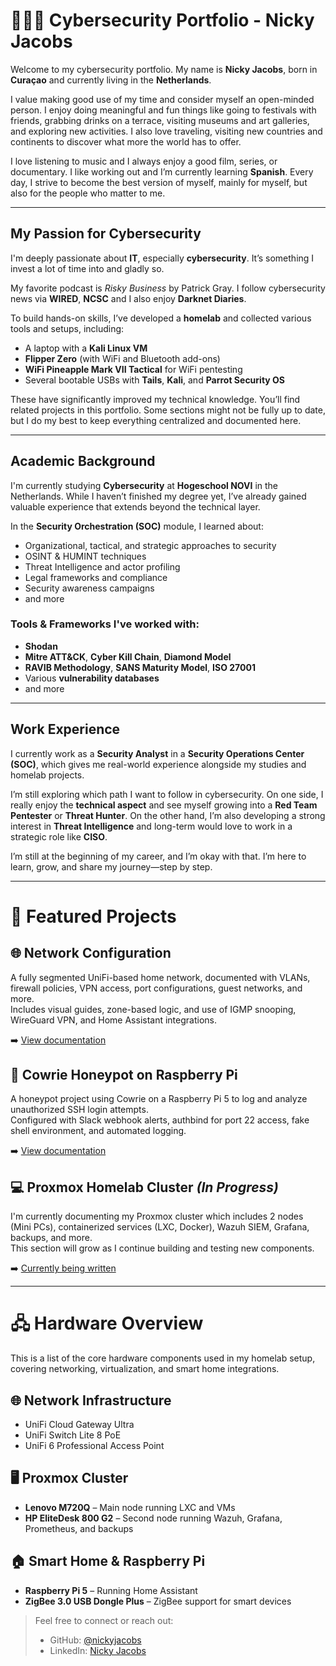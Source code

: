 # 👨🏽‍💻 Cybersecurity Portfolio - Nicky Jacobs

Welcome to my cybersecurity portfolio. My name is **Nicky Jacobs**, born in **Curaçao** and currently living in the **Netherlands**.

I value making good use of my time and consider myself an open-minded person. I enjoy doing meaningful and fun things like going to festivals with friends, grabbing drinks on a terrace, visiting museums and art galleries, and exploring new activities. I also love traveling, visiting new countries and continents to discover what more the world has to offer.

I love listening to music and I always enjoy a good film, series, or documentary. I like working out and I’m currently learning **Spanish**. Every day, I strive to become the best version of myself, mainly for myself, but also for the people who matter to me.

---

## My Passion for Cybersecurity

I'm deeply passionate about **IT**, especially **cybersecurity**. It’s something I invest a lot of time into and gladly so.

My favorite podcast is _Risky Business_ by Patrick Gray. I follow cybersecurity news via **WIRED**, **NCSC** and I also enjoy **Darknet Diaries**.

To build hands-on skills, I’ve developed a **homelab** and collected various tools and setups, including:
- A laptop with a **Kali Linux VM**
- **Flipper Zero** (with WiFi and Bluetooth add-ons)
- **WiFi Pineapple Mark VII Tactical** for WiFi pentesting
- Several bootable USBs with **Tails**, **Kali**, and **Parrot Security OS**

These have significantly improved my technical knowledge. You’ll find related projects in this portfolio. Some sections might not be fully up to date, but I do my best to keep everything centralized and documented here.

---

## Academic Background

I'm currently studying **Cybersecurity** at **Hogeschool NOVI** in the Netherlands. While I haven’t finished my degree yet, I’ve already gained valuable experience that extends beyond the technical layer.

In the **Security Orchestration (SOC)** module, I learned about:
- Organizational, tactical, and strategic approaches to security
- OSINT & HUMINT techniques
- Threat Intelligence and actor profiling
- Legal frameworks and compliance
- Security awareness campaigns
- and more

### Tools & Frameworks I've worked with:
- **Shodan**
- **Mitre ATT&CK**, **Cyber Kill Chain**, **Diamond Model**
- **RAVIB Methodology**, **SANS Maturity Model**, **ISO 27001**
- Various **vulnerability databases**
- and more

---

## Work Experience

I currently work as a **Security Analyst** in a **Security Operations Center (SOC)**, which gives me real-world experience alongside my studies and homelab projects.

I’m still exploring which path I want to follow in cybersecurity. On one side, I really enjoy the **technical aspect** and see myself growing into a **Red Team Pentester** or **Threat Hunter**. On the other hand, I’m also developing a strong interest in **Threat Intelligence** and long-term would love to work in a strategic role like **CISO**.

I’m still at the beginning of my career, and I’m okay with that. I’m here to learn, grow, and share my journey—step by step.

---

# 📁 Featured Projects

## 🌐 Network Configuration
A fully segmented UniFi-based home network, documented with VLANs, firewall policies, VPN access, port configurations, guest networks, and more.  
Includes visual guides, zone-based logic, and use of IGMP snooping, WireGuard VPN, and Home Assistant integrations.

➡️ [View documentation](./network)

## 🍯 Cowrie Honeypot on Raspberry Pi
A honeypot project using Cowrie on a Raspberry Pi 5 to log and analyze unauthorized SSH login attempts.  
Configured with Slack webhook alerts, authbind for port 22 access, fake shell environment, and automated logging.

➡️ [View documentation](./honeypot-rpi5)

## 💻 Proxmox Homelab Cluster *(In Progress)*
I'm currently documenting my Proxmox cluster which includes 2 nodes (Mini PCs), containerized services (LXC, Docker), Wazuh SIEM, Grafana, backups, and more.  
This section will grow as I continue building and testing new components.

➡️ [Currently being written](./proxmox)

---

# 🖧 Hardware Overview

This is a list of the core hardware components used in my homelab setup, covering networking, virtualization, and smart home integrations.

## 🌐 Network Infrastructure
- UniFi Cloud Gateway Ultra  
- UniFi Switch Lite 8 PoE  
- UniFi 6 Professional Access Point  

## 🖥️ Proxmox Cluster
- **Lenovo M720Q** – Main node running LXC and VMs  
- **HP EliteDesk 800 G2** – Second node running Wazuh, Grafana, Prometheus, and backups  

## 🏠 Smart Home & Raspberry Pi
- **Raspberry Pi 5** – Running Home Assistant  
- **ZigBee 3.0 USB Dongle Plus** – ZigBee support for smart devices  


> Feel free to connect or reach out:
> - GitHub: [@nickyjacobs](https://github.com/nickyjacobs)
> - LinkedIn: [Nicky Jacobs](https://www.linkedin.com/in/nicky-jacobs-49a10b275/)
